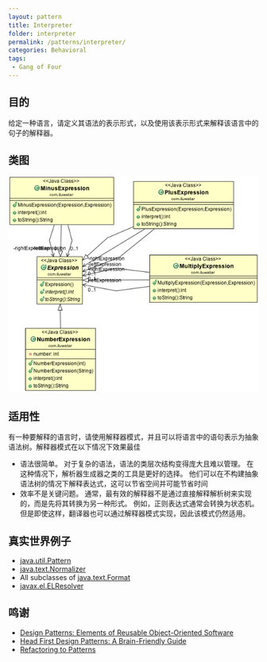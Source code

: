 ```yaml
---
layout: pattern
title: Interpreter
folder: interpreter
permalink: /patterns/interpreter/
categories: Behavioral
tags:
 - Gang of Four
---
```


## 目的
给定一种语言，请定义其语法的表示形式，以及使用该表示形式来解释该语言中的句子的解释器。

## 类图
![alt text](../../interpreter/etc/interpreter_1.png "Interpreter")

## 适用性
有一种要解释的语言时，请使用解释器模式，并且可以将语言中的语句表示为抽象语法树。解释器模式在以下情况下效果最佳

* 语法很简单。 对于复杂的语法，语法的类层次结构变得庞大且难以管理。 在这种情况下，解析器生成器之类的工具是更好的选择。 他们可以在不构建抽象语法树的情况下解释表达式，这可以节省空间并可能节省时间
* 效率不是关键问题。 通常，最有效的解释器不是通过直接解释解析树来实现的，而是先将其转换为另一种形式。 例如，正则表达式通常会转换为状态机。 但是即使这样，翻译器也可以通过解释器模式实现，因此该模式仍然适用。

## 真实世界例子

* [java.util.Pattern](http://docs.oracle.com/javase/8/docs/api/java/util/regex/Pattern.html)
* [java.text.Normalizer](http://docs.oracle.com/javase/8/docs/api/java/text/Normalizer.html)
* All subclasses of [java.text.Format](http://docs.oracle.com/javase/8/docs/api/java/text/Format.html)
* [javax.el.ELResolver](http://docs.oracle.com/javaee/7/api/javax/el/ELResolver.html)


## 鸣谢

* [Design Patterns: Elements of Reusable Object-Oriented Software](https://www.amazon.com/gp/product/0201633612/ref=as_li_tl?ie=UTF8&camp=1789&creative=9325&creativeASIN=0201633612&linkCode=as2&tag=javadesignpat-20&linkId=675d49790ce11db99d90bde47f1aeb59)
* [Head First Design Patterns: A Brain-Friendly Guide](https://www.amazon.com/gp/product/0596007124/ref=as_li_tl?ie=UTF8&camp=1789&creative=9325&creativeASIN=0596007124&linkCode=as2&tag=javadesignpat-20&linkId=6b8b6eea86021af6c8e3cd3fc382cb5b)
* [Refactoring to Patterns](https://www.amazon.com/gp/product/0321213351/ref=as_li_tl?ie=UTF8&camp=1789&creative=9325&creativeASIN=0321213351&linkCode=as2&tag=javadesignpat-20&linkId=2a76fcb387234bc71b1c61150b3cc3a7)
